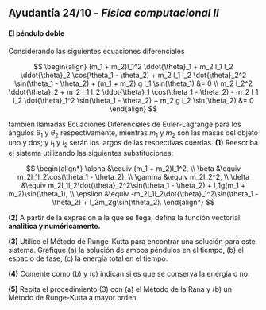 ## **Ayudantía 24/10** -  *Física computacional II*

#### El péndulo doble

Considerando las siguientes ecuaciones diferenciales

$$
\begin{align}
    (m_1 + m_2)l_1^2 \ddot{\theta}_1 + m_2 l_1 l_2 \ddot{\theta}_2 \cos(\theta_1 - \theta_2) + m_2 l_1 l_2 \dot{\theta}_2^2 \sin(\theta_1 - \theta_2) + (m_1 + m_2) g l_1 \sin(\theta_1) &= 0 \\
    m_2 l_2^2 \ddot{\theta}_2 + m_2 l_1 l_2 \ddot{\theta}_1 \cos(\theta_1 - \theta_2) - m_2 l_1 l_2 \dot{\theta}_1^2 \sin(\theta_1 - \theta_2) + m_2 g l_2 \sin(\theta_2) &= 0
\end{align}
$$

también llamadas Ecuaciones Diferenciales de Euler-Lagrange para los ángulos $\theta_1$ y $\theta_2$ respectivamente, mientras $m_1$ y $m_2$ son las masas del objeto uno y dos; y $l_1$ y $l_2$ serán los largos de las respectivas cuerdas. **(1)** Reescriba el sistema utilizando las siguientes substituciones:

$$
\begin{align*}
    \alpha &\equiv (m_1 + m_2)l_1^2, \\
    \beta &\equiv m_2l_1l_2\cos(\theta_1 - \theta_2), \\
    \gamma &\equiv m_2l_2^2, \\
    \delta &\equiv m_2l_1l_2\dot{\theta}_2^2\sin(\theta_1 - \theta_2) + l_1g(m_1 + m_2)\sin(\theta_1), \\
    \epsilon &\equiv -m_2l_1l_2\dot{\theta}_1^2\sin(\theta_1 - \theta_2) + l_2m_2g\sin(\theta_2).
\end{align*}
$$

<!--
Al hacerlo se llega a

$$
\begin{align}
    \alpha \ddot \theta_1 + \beta \ddot \theta_2 + \delta &= 0 \label{p2_1} \\
    \gamma \ddot \theta_2 + \beta \ddot \theta_1 + \epsilon &= 0. \label{p2_2}
\end{align}
$$
-->

**(2)** A partir de la expresion a la que se llega, defina la función vectorial **analítica y numéricamente.**

<!--
Analíticamente:
$$
\begin{align}
    \dot \omega_1 &=\frac{-\beta \left( \frac{\beta \delta}{\alpha} -\epsilon\right)}{\alpha\left(\gamma -\frac{\beta^2}{\alpha}\right)} - \frac{\delta}{\alpha}\\
    \dot \omega_2 &= \frac{\frac{\beta \delta}{\alpha} - \epsilon}{\gamma - \frac{\beta^2}{\alpha}}.
\end{align}
$$
Numéricamente: 

```python
    def f_vectorial(X, t, m1=m1, m2=m2, l1=l1, l2=l2): 
        O1, O2, w1, w2 = X  #theta_1, theta_2, omega_1, omega_2
        a = (m1 + m2) * l1**2 
        b = m2 * l1 * l2 * np.cos(O1 - O2)
        y = m2 * l2**2
        d = m2 * l1 * l2 * w2**2 * np.sin(O1 - O2) + l1 * g * (m1 + m2) * np.sin(O1)
        e = -m2 * l1 * l2 * w1**2 * np.sin(O1 - O2) + l2 * m2 * g * np.sin(O2)
        return np.array([w1, w2, -b * ((b * d) / a - e) / (a * (y - b**2 / a)) - d / a, (b * d / a - e) / (y - b**2 / a)]) #retorna las derivadas de cada variable
```
-->

**(3)** Utilice el Método de Runge-Kutta para encontrar una solución para este sistema. Grafique (a) la solución de ambos péndulos en el tiempo, (b) el espacio de fase, (c) la energía total en el tiempo. 

<!--
```python
    #Posiciones y velocidades en coordenadas cartesianas
    x1 = l1*np.sin(X[:,0])
    x2 = x1 + l2*np.sin(X[:,1])

    y1 = l1*np.cos(X[:,0])
    y2 = y1 + l2*np.cos(X[:,1])

    v1_x = l1*X[:,2]*np.cos(X[:,0])
    v2_x = v1_x + l2*X[:,3]*np.cos(X[:,1])

    v1_y = -l1*X[:,2]*np.sin(X[:,0])
    v2_y = v1_y -l2*X[:,3]*np.sin(X[:,1])

    #Energias Cineticas:
    K1 = 0.5*m1*l1**2*X[:,2]**2
    K2 = 0.5*m2*(v2_x**2 + v2_y**2)

    #Energia Potencial: 
    U = m1*g*y1 + m2*g*y2 

    E = K1 + K2 + U 
```
-->
**(4)** Comente como (b) y (c) indican si es que se conserva la energía o no.

**(5)** Repita el procedimiento (3) con (a) el Método de la Rana y (b) un Método de Runge-Kutta a mayor orden.

<!--
![alt text](<img/pendulo-doble-todo.png>)

![alt text] (<img/solucion pendulo doble.png>)

![alt text](<img/energias_p2.png>)
-->

